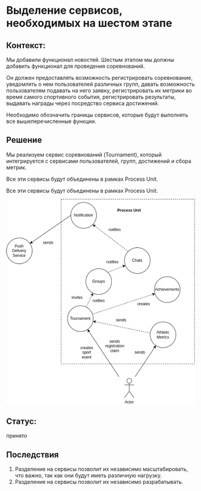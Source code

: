 # Выделение сервисов, необходимых на шестом этапе

## Контекст:

Мы добавили функционал новостей. Шестым этапом мы должны добавить функционал для проведения соревнований.

Он должен предоставлять возможность регистрировать соревнование, уведомлять о нем пользователей различных групп, давать возможность пользователям подавать на него заявку, регистрировать их метрики во время самого спортивного события, регистрировать результаты, выдавать награды через посредство сервиса достижений.

Необходимо обозначить границы сервисов, которые будут выполнять все вышеперечисленные функции.

## Решение

Мы реализуем сервис соревнований (Tournament), который интегрируется с сервисами пользователей, групп, достижений и сбора метрик.

Все эти сервисы будут объединены в рамках Process Unit.

Все эти сервисы будут объединены в рамках Process Unit.

![Сервисы шестого этапа](https://github.com/ariverrun/coursework/blob/main/assets/012%20%206th%20step%20required%20services.png "Сервисы шестого этапа")

## Статус:

принято

## Последствия

1. Разделение на сервисы позволит их независимо масштабировать, что важно, так как они будут иметь различную нагрузку.
2. Разделение на сервисы позволит их независимо разрабатывать.